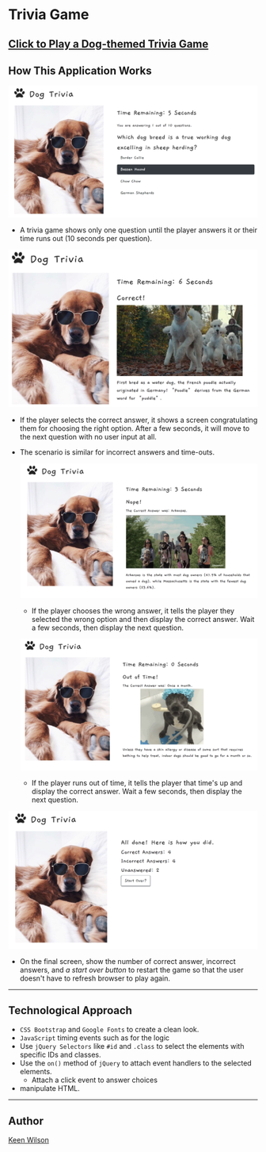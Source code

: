 # Trivia Game


 [Click to Play a Dog-themed Trivia Game](https://keenwilson.github.io/TriviaGame/ "Dog Trivia Game")
---
## How This Application Works

![Show question](./assets/screenshots/dogtrivia-askingquestion.png)
* A trivia game shows only one question until the player answers it or their time runs out (10 seconds per question).

![The user answers correctly](./assets/screenshots/dogtrivia-correctanswer.png)
* If the player selects the correct answer, it shows a screen congratulating them for choosing the right option. After a few seconds, it will move to the next question with no user input at all.


* The scenario is similar for incorrect answers and time-outs.

    ![The user selects an incorrect answer](./assets/screenshots/dogtrivia-wronganswer.png)
    * If the player chooses the wrong answer, it tells the player they selected the wrong option and then display the correct answer. Wait a few seconds, then display the next question.
    
    ![The user does not answer in time](./assets/screenshots/dogtrivia-outoftime.png)
    * If the player runs out of time, it tells the player that time's up and display the correct answer. Wait a few seconds, then display the next question.

![Show results](./assets/screenshots/dogtrivia-stat.png)
* On the final screen, show the number of correct answer, incorrect answers, and _a start over button_ to restart the game so that the user doesn't have to refresh browser to play again.

---
## Technological Approach

* `CSS Bootstrap` and `Google Fonts`  to create a clean look.
* `JavaScript` timing events such as  for the logic 
* Use `jQuery Selectors` like `#id` and `.class` to select the elements with specific IDs and classes.
* Use the `on()` method of `jQuery` to attach event handlers to the selected elements.
    * Attach a click event to answer choices
* manipulate HTML.

---
## Author

[Keen Wilson](https://github.com/keenwilson/keenwilson.github.io "Keen Wilson's Portfolio")


